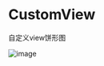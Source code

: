 # CustomView
自定义view饼形图

![image](https://github.com/crazyqiang/CustomView/blob/master/CircleView.png)   
